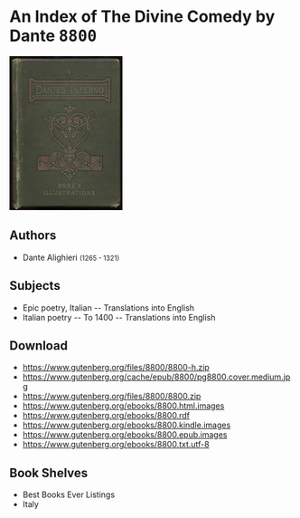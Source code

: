 # An Index of The Divine Comedy by Dante <kbd>8800</kbd>

![](./cover.medium.jpg "")

## Authors


 - Dante Alighieri <small>(1265 - 1321)</small>

## Subjects


 - Epic poetry, Italian -- Translations into English
 - Italian poetry -- To 1400 -- Translations into English

## Download


 - https://www.gutenberg.org/files/8800/8800-h.zip
 - https://www.gutenberg.org/cache/epub/8800/pg8800.cover.medium.jpg
 - https://www.gutenberg.org/files/8800/8800.zip
 - https://www.gutenberg.org/ebooks/8800.html.images
 - https://www.gutenberg.org/ebooks/8800.rdf
 - https://www.gutenberg.org/ebooks/8800.kindle.images
 - https://www.gutenberg.org/ebooks/8800.epub.images
 - https://www.gutenberg.org/ebooks/8800.txt.utf-8

## Book Shelves


 - Best Books Ever Listings
 - Italy
